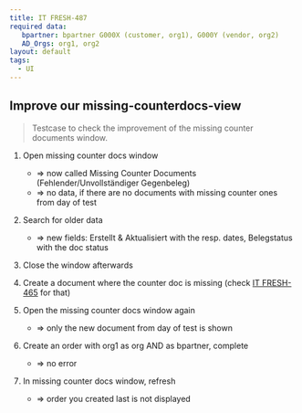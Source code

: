 ```yaml
---
title: IT FRESH-487
required data:
   bpartner: bpartner G000X (customer, org1), G000Y (vendor, org2)
   AD_Orgs: org1, org2
layout: default
tags:
  - UI
---
```

## Improve our missing-counterdocs-view

> Testcase to check the improvement of the 
> missing counter documents window.


1. Open missing counter docs window
	* => now called Missing Counter Documents (Fehlender/Unvollständiger Gegenbeleg)
	* => no data, if there are no documents with missing counter ones from day of test
	
1. Search for older data
	* => new fields: Erstellt & Aktualisiert with the resp. dates, Belegstatus with the doc status
	
1. Close the window afterwards
	
1. Create a document where the counter doc is missing (check [IT FRESH-465](Testcase_FRESH-465) for that)

1. Open the missing counter docs window again
	* => only the new document from day of test is shown
	
1. Create an order with org1 as org AND as bpartner, complete
	* => no error
	
1. In missing counter docs window, refresh
	* => order you created last is not displayed

